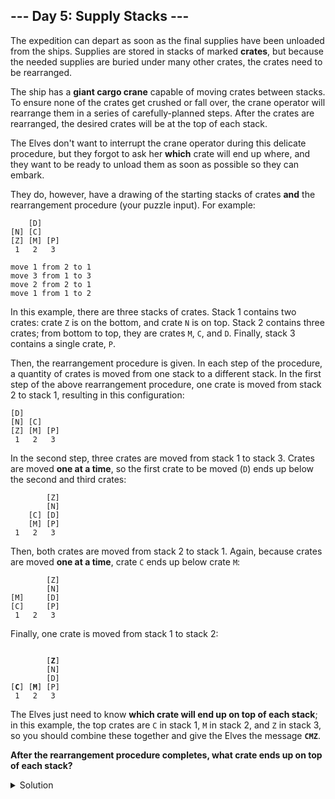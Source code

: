 ## --- Day 5: Supply Stacks ---

The expedition can depart as soon as the final supplies have been unloaded from the ships. Supplies are stored in stacks of marked **crates**, but because the needed supplies are buried under many other crates, the crates need to be rearranged.


The ship has a **giant cargo crane** capable of moving crates between stacks. To ensure none of the crates get crushed or fall over, the crane operator will rearrange them in a series of carefully-planned steps. After the crates are rearranged, the desired crates will be at the top of each stack.


The Elves don't want to interrupt the crane operator during this delicate procedure, but they forgot to ask her **which** crate will end up where, and they want to be ready to unload them as soon as possible so they can embark.


They do, however, have a drawing of the starting stacks of crates **and** the rearrangement procedure (your puzzle input). For example:



```
    [D]    
[N] [C]    
[Z] [M] [P]
 1   2   3 

move 1 from 2 to 1
move 3 from 1 to 3
move 2 from 2 to 1
move 1 from 1 to 2
```

In this example, there are three stacks of crates. Stack 1 contains two crates: crate `Z` is on the bottom, and crate `N` is on top. Stack 2 contains three crates; from bottom to top, they are crates `M`, `C`, and `D`. Finally, stack 3 contains a single crate, `P`.


Then, the rearrangement procedure is given. In each step of the procedure, a quantity of crates is moved from one stack to a different stack. In the first step of the above rearrangement procedure, one crate is moved from stack 2 to stack 1, resulting in this configuration:



```
[D]        
[N] [C]    
[Z] [M] [P]
 1   2   3 
```

In the second step, three crates are moved from stack 1 to stack 3. Crates are moved **one at a time**, so the first crate to be moved (`D`) ends up below the second and third crates:



```
        [Z]
        [N]
    [C] [D]
    [M] [P]
 1   2   3
```

Then, both crates are moved from stack 2 to stack 1. Again, because crates are moved **one at a time**, crate `C` ends up below crate `M`:



```
        [Z]
        [N]
[M]     [D]
[C]     [P]
 1   2   3
```

Finally, one crate is moved from stack 1 to stack 2:



<pre><code>      
        [<b>Z</b>]
        [N]
        [D]
[<b>C</b>] [<b>M</b>] [P]
 1   2   3
</code></pre>

The Elves just need to know **which crate will end up on top of each stack**; in this example, the top crates are `C` in stack 1, `M` in stack 2, and `Z` in stack 3, so you should combine these together and give the Elves the message **`CMZ`**.


**After the rearrangement procedure completes, what crate ends up on top of each stack?**

<details>
    <summary>Solution</summary>

First of all, it is necessary to parse the input. The stacks will be parsed as a list of heaps. On the other hand, the moves will be parsed as tuples such as (_from_, _to_, _num_). To achieve this result, I used regular expressions.

The parse function is the following:

```python
def parse_lines(procedure: list) -> (list, list):
    index = procedure.index('')
    stack_lines, moves_lines = procedure[:index], procedure[index+1:]
    num_stack = max([int(x) for x in re.findall(r'([0-9]+)', stack_lines.pop())])
    stack_lines.reverse()

    stacks = [[] for _ in range(num_stack)]
    for line in stack_lines:
        crates = re.findall(pattern=r'(\[[A-Z]\]|\s\s\s)\s?', string=line)
        for index, crate in enumerate(crates):
            if crate != '   ':
                stacks[index].append(crate[1])

    moves = []
    pat = re.compile(pattern=r'move ([0-9]+) from ([0-9]+) to ([0-9]+)')
    for move in moves_lines:
        mat = re.match(pattern=pat, string=move)
        moves.append({'num': int(mat.group(1)), 'from': int(mat.group(2)) - 1, 'to': int(mat.group(3)) - 1})

    return stacks, moves
```

Once we have this representation, it is so simple to move elements from one stack to another.

```python
def move_crate(stack_from: list, stack_to: list, num_elem: int) -> None:
    for _ in range(num_elem):
        elem = stack_from.pop()
        stack_to.append(elem)

        
for move in moves:
    move_crate(stacks[move['from']], stacks[move['to']], move['num'])
```

Lastly, we need to get the top element from each stack.

```python
top_crates = ''
    for stack in stacks:
        try:
            top_crates += stack.pop()
        except IndexError:
            # Empty stack
            pass
```

</details>
